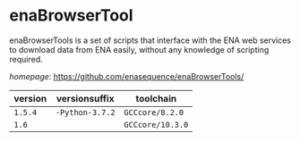 # enaBrowserTool

enaBrowserTools is a set of scripts that interface with the ENA  web services to download data from ENA easily, without any knowledge of scripting required.

*homepage*: <https://github.com/enasequence/enaBrowserTools/>

version | versionsuffix | toolchain
--------|---------------|----------
``1.5.4`` | ``-Python-3.7.2`` | ``GCCcore/8.2.0``
``1.6`` |  | ``GCCcore/10.3.0``
